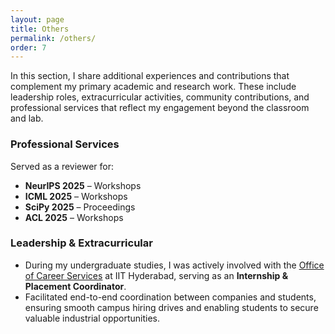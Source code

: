 ```yaml
---
layout: page
title: Others
permalink: /others/
order: 7
---
```

<!-- In this page I list down some useful resources including slides for my talks/presentations, other useful material for helping others in their graduate application process, etc.   -->

In this section, I share additional experiences and contributions that complement my primary academic and research work. These include leadership roles, extracurricular activities, community contributions, and professional services that reflect my engagement beyond the classroom and lab.  

### **Professional Services**  
Served as a reviewer for:  
- **NeurIPS 2025** – Workshops  
- **ICML 2025** – Workshops  
- **SciPy 2025** – Proceedings  
- **ACL 2025** – Workshops

### **Leadership & Extracurricular**  
- During my undergraduate studies, I was actively involved with the [Office of Career Services](https://ocs.iith.ac.in/) at IIT Hyderabad, serving as an **Internship & Placement Coordinator**.  
- Facilitated end-to-end coordination between companies and students, ensuring smooth campus hiring drives and enabling students to secure valuable industrial opportunities.  

<!-- Co-organized:  
* [Workshop on Speech and Audio Language Models (SALMA)](https://salmaworkshop.github.io/), co-located with [ICASSP 2025](https://2025.ieeeicassp.org/)
* Audio Question Answering Task at [DCASE 2025](https://dcase.community/challenge2025/task-audio-question-answering)    
* [Advancing Expert-Level Reasoning and Understanding in Large Audio Language Models Task](https://jsalt2025.fit.vut.cz/summer-workshop#advancing-expert-level-reasoning-and-understanding-in-large-audio-models) at [JSALT 2025](https://jsalt2025.fit.vut.cz/)     -->

<!-- ### **Achievements**  

* Winner of NVIDIA Graduate Fellowship 2025 (10/600)
* Winner of Apple Graduate Fellowship 2025 (~20/1000)
* Outstanding Graduate Assistant Award by UMD for the academic year 2023
* Recognised by Cisco CX CTO and higher management on multiple occasions for my research and innovation initiatives
* Awarded the Graham Bell Award for being one of the most competitive undergraduates to have graduated in the year 2020
* Winner of Cisco Collab Hacks 2020 -->

<!-- ### **Conference Travel**  

* August 2023: Dublin, Ireland; InterSpeech 2023   
* September 2023: Paris, France; ICCV 2023  
* December 2023: Singapore; EMNLP 2023  
* April 2024: Seoul, South Korea; ICASSP 2024  
* May 2024: Vienna, Austria; ICLR 2024  
* June 2024: Mexico City, Mexico; NAACL 2024  
* June 2024: Seattle, USA; CVPR 2024  
* November 2024: Miami, Florida, USA; EMNLP 2024  
* March 2025: California, USA; NVIDIA GTC 2025  
* April 2025: Hyderabad, India; ICASSP 2025  
* April 2025: Singapore; ICLR 2025  
* May 2025: Albuquerque, New Mexico, USA; NAACL 2025  
* June 2025: Brno, Czech Republic; JSALT 2025  
* July 2025: Vancouver, British Columbia, Canada; ICML 2025   -->